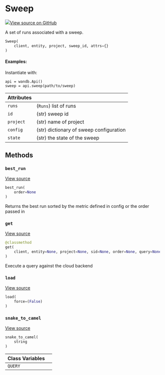 # Sweep



[![](https://www.tensorflow.org/images/GitHub-Mark-32px.png)View source on GitHub](https://www.github.com/wandb/client/tree/v0.12.0/wandb/apis/public.py#L1390-L1547)



A set of runs associated with a sweep.

```python
Sweep(
    client, entity, project, sweep_id, attrs={}
)
```





#### Examples:

Instantiate with:
```
api = wandb.Api()
sweep = api.sweep(path/to/sweep)
```





| Attributes |  |
| :--- | :--- |
|  `runs` |  (`Runs`) list of runs |
|  `id` |  (str) sweep id |
|  `project` |  (str) name of project |
|  `config` |  (str) dictionary of sweep configuration |
|  `state` |  (str) the state of the sweep |



## Methods

<h3 id="best_run"><code>best_run</code></h3>

[View source](https://www.github.com/wandb/client/tree/v0.12.0/wandb/apis/public.py#L1466-L1489)

```python
best_run(
    order=None
)
```

Returns the best run sorted by the metric defined in config or the order passed in


<h3 id="get"><code>get</code></h3>

[View source](https://www.github.com/wandb/client/tree/v0.12.0/wandb/apis/public.py#L1505-L1544)

```python
@classmethod
get(
    client, entity=None, project=None, sid=None, order=None, query=None, **kwargs
)
```

Execute a query against the cloud backend


<h3 id="load"><code>load</code></h3>

[View source](https://www.github.com/wandb/client/tree/v0.12.0/wandb/apis/public.py#L1447-L1455)

```python
load(
    force=(False)
)
```




<h3 id="snake_to_camel"><code>snake_to_camel</code></h3>

[View source](https://www.github.com/wandb/client/tree/v0.12.0/wandb/apis/public.py#L554-L556)

```python
snake_to_camel(
    string
)
```








| Class Variables |  |
| :--- | :--- |
|  `QUERY`<a id="QUERY"></a> |   |

